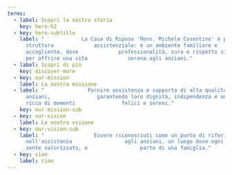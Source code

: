 ```yaml
---
terms:
  - label: Scopri la nostra storia
    key: hero-h2
  - key: hero-subtitle
    label: "            La Casa di Riposo 'Mons. Michele Cosentino' è più di una
      struttura             assistenziale: è un ambiente familiare e
      accogliente, dove             professionalità, cura e rispetto si uniscono
      per offrire una vita             serena agli anziani."
  - label: Scopri di più
    key: discover-more
  - key: our-mission
    label: La nostra missione
  - label: "              Fornire assistenza e supporto di alta qualità agli
      anziani,               garantendo loro dignità, indipendenza e una vita
      ricca di momenti               felici e sereni."
    key: our-mission-sub
  - key: our-vision
    label: La nostra visione
  - key: our-vision-sub
    label: "                Essere riconosciuti come un punto di riferimento
      nell'assistenza                 agli anziani, un luogo dove ogni ospite si
      sente valorizzato, e                 parte di una famiglia."
  - key: ciao
    label: ciao
---
```


